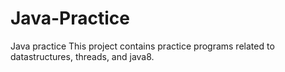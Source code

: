 # Java-Practice
Java practice
This project contains practice programs related to datastructures, threads, and java8.
